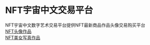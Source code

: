 # NFT宇宙中文交易平台
NFT宇宙中文数字艺术交易平台提供NFT最新商品作品头像交易购买平台 <br>
<a href="https://gdqun.com/product-category/zeal/" target="_blank">NFT头像作品</a> <br>
<a href="https://gdqun.com/product-category/images/" target="_blank">NFT美女写真作品</a> <br>
